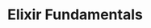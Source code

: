 ---
layout: workshop
title: Elixir Fundamentals
permalink: "/workshops/2016-12-18-elixir-fundamentals"
category: Back End Development
description: |-
  Elixir's combination of modern language features, and a 30-year-old battle-tested foundation at its core, has made it increasingly popular over the past year.

  This course provides a strong foundation for writing general-purpose functional code, and is intended for developers already proficient in another language.
stages:
- title: Writing Modular Programs
  description: Elixir's module system allows us to define layers of related functions.
    In this part of the course, we'll explore the concepts of modules, and the ability
    to reference code in one module from another.
  duration: 240
  agenda_items:
  - title: Lunch
    description: Break for Lunch
    item_type: 60
    start_time: break
    duration: 1230
  - title: 'EXERCISE: Serializer Protocol'
    description: 'Given a list of values, we want to be able to generate a string
      representation, either in CSV or JSON array format. Design a protocol, and adopt
      that behavior in each of two modules: `CSVSerializer` and `JSONSerializer`.'
    item_type: 30
    start_time: exercise
    duration: 1200
  - title: 'EXERCISE: Mission Control'
    description: We've got a set of tests for a couple of Elixir modules that are
      used to control a space ship. Alter the code to make the unit tests pass, and
      ensure that you've kept as much of each module's internal functionality private
      as possible.
    item_type: 30
    start_time: exercise
    duration: 945
  - title: 'EXERCISE: Extending a Module'
    description: 'The `use` macro can essentially be used to decorate a module with
      some code from another module.

'
    item_type: 30
    start_time: exercise
    duration: 1045
  - title: Protocols & Behaviors
    description: |-
      Protocols are a mechanism for **polymorphism in Elixir**, where an implementation of a certain contract is defined on a per-type basis. In other languages, this contract would be called an interface (Java), or a pure abstract class (C++)

      Under the hood, part of how this works is by way of a **Behavior**: a definition of a set of functions that modules who adopt this behavior must implement.
    item_type: 45
    start_time: lecture
    duration: 1115
  - title: Modules & Three Important Directives
    description: 'Modules are just a group of several functions, some of which may
      be private and some of which may be public. Modules give us the ability to define
      named functions using the `def` macro, which offer a few other features that
      were unavailable in the world of anonymous functions.

'
    item_type: 30
    start_time: lecture
    duration: 915
  - title: Basic Metaprogramming
    description: 'While the `use` macro is not strictly a directive, it''s of particular
      importance when considering "mixins" for common functionality, shared across
      multiple concrete modules.

'
    item_type: 30
    start_time: lecture
    duration: 1015
  - title: Welcome Back
    description: We'll recap the ground we covered in day 1 of this training, so it's
      fresh in your mind, as we continue building up toward Elixir proficiency!
    item_type: 15
    start_time: lecture
    duration: 900
- title: Working With Data Structures
  description: Earlier we outlined and worked with several different types of data
    structures. Let's take a closer look at some of these methods.
  duration: 210
  agenda_items:
  - title: Recap & Wrap Up
    description: We'll round out the course by recapping everything we've learned,
      and finish with some tips for next steps in your mission to become an ace Elixir
      developer!
    item_type: 15
    start_time: lecture
    duration: 1645
  - title: 'EXERCISE: Map, Filter, Reduce'
    description: We have a program that starts with a list of objects read from a
      file. Using the built-in functions available in the `Enum` and `Map` modules,
      filter out "inactive" items (objects where the "active" attribute is not `true`),
      and then log a list of object names to the console.
    item_type: 30
    start_time: exercise
    duration: 1415
  - title: 'EXERCISE: Skimming a good book'
    description: 'Given the entire text of the book ~Gulliver''s Travels~, find the
      highest- Scrabble-scoring word within the first 1000 lines.

'
    item_type: 30
    start_time: exercise
    duration: 1615
  - title: Lazy Operations with Streams
    description: 'Elixir''s `Stream` module offers some of the same capabilities that
      we enjoy in the `Enum` module, but when working with Streams, computations are
      performed lazily. This is particularly useful for dealing with huge (or infinitely
      huge) collections.

'
    item_type: 30
    start_time: lecture
    duration: 1545
  - title: 'EXERCISE: Comprehensions'
    description: Take another pass at the previous exercise, and use a comprehension
      to devise a concise solution.
    item_type: 30
    start_time: exercise
    duration: 1515
  - title: Taming List Enumeration with Comprehensions
    description: 'Often we find ourselves looping over something enumerable; mapping
      values into another list; and potentially filtering out some unwanted items.
      **Comprehensions use a generator and a filter** to provide some excellent syntactic
      sugar for this kind of task.

'
    item_type: 30
    start_time: lecture
    duration: 1445
  - title: Enum & Map
    description: We've learned about how to create and work with **list** and **map**
      literals in very basic ways. Let's take a look into some of the tooling that
      Elixir provides as core language features, for working with these data structures.
    item_type: 45
    start_time: lecture
    duration: 1330
- title: Liftoff
  description: 'Elixir is in a fairly unique position as a programming language, in
    that it combines contemporary language features and excellent developer ergonomics
    with the established and battle-tested Erlang ecosystem. '
  duration: 120
  agenda_items:
  - title: Origins, Foundations & Core Principles
    description: 'When setting off to learn a new programming language, it''s often
      incredibly useful to understand the language''s foundations. In this case, we''re
      dealing with a language built on top of another language, which runs on a virtual
      machine that supports other languages

'
    item_type: 30
    start_time: lecture
    duration: 900
  - title: 'EXERCISE: Reading a CSV File'
    description: We're going to have to take a few things for granted, since we're
      just starting out, but let's use some existing well-documented code to read
      a CSV file into memory, and print some information about it to the console.
    item_type: 30
    start_time: exercise
    duration: 1030
  - title: IO & Files
    description: As with most programming languages, it's useful to know how to interact
      with files and humans. We'll take care of this early on, and notice a few things
      that foreshadow some interesting aspects of Elixir's concurrency model.
    item_type: 30
    start_time: lecture
    duration: 1000
  - title: Interactive Elixir
    description: |-
      **Elixir's interactive shell (IEx)** is one of the most powerful tools in your toolbox. We'll outline some of the most useful features for beginners, including:
      - Running scripts
      - Getting metadata about a value
      - Accessing embedded documentation
      - Inspecting the state of a particular process
    item_type: 30
    start_time: lecture
    duration: 930
- title: Types, Operators & Control Flow
  description: 'Our journey starts with basic types and procedural logic. Even if
    you''re experienced in a wide range of programming languages, there''s going to
    be a lot of stuff -- even at this basic level -- that may change the way you look
    at writing code forever.

'
  duration: 400
  agenda_items:
  - title: 'EXERCISE: A world without if/else'
    description: |-
      You'll be given an Elixir module that's currently a little messy and confusing. Untangle it by replacing all of the if/else logic with `cond` statements, `case`.statements and by applying pattern matching in function clauses.

      Remember: your goal is to make your code as easy to read and maintain as possible: be clever, but not confusing.
    item_type: 30
    start_time: exercise
    duration: 1700
  - title: Recap & Wrap Up
    description: We'll go over everything we've covered today, and connect them back
      to the big picture. This is a great time for Q&A that's broader than the specific
      topics we've covered so far.
    item_type: 15
    start_time: lecture
    duration: 1730
  - title: 'EXERCISE: Function Refactoring'
    description: We've got an Elixir module that involves some code that could benefit
      from some pattern matching magic. Refactor the monolith function so all use
      of if/else are replaced by creating new functions oriented toward handling that
      specific pattern of arguments.
    item_type: 30
    start_time: exercise
    duration: 1630
  - title: Pattern Matching & Guards
    description: 'This modern language feature allows **destructed assignment**, and
      is often used to define several variants of a function, each to handle a specific
      scenario. This application of pattern matching reduces what would otherwise
      be a lot of internal function complexity by huge amounts.

'
    item_type: 30
    start_time: lecture
    duration: 1600
  - title: 'EXERCISE: Fibonacci Pyramid'
    description: |-
      Using our knowledge of functions and recursion in Elixir, let's build a function that writes a Fibonacci pyramid to the console.

      ![Fibonacci Numbers](https://upload.wikimedia.org/wikipedia/commons/thumb/b/bf/PascalTriangleFibanacci.svg/720px-PascalTriangleFibanacci.svg.png)

      20 levels deep!
    item_type: 30
    start_time: exercise
    duration: 1445
  - title: Lunch
    description: Break for Lunch
    item_type: 45
    start_time: break
    duration: 1245
  - title: 'EXERCISE: Building up a List'
    description: Assembling a bunch of items in a list is really fast, as long as
      we do it in a way that doesn't involve moving existing items around in memory.
      We'll write two programs, one which assembles a bunch of dictionary words into
      a tuple, and another that uses a list instead.
    item_type: 25
    start_time: exercise
    duration: 1535
  - title: Tuples & Lists
    description: Often times we find ourselves needing to work with several objects
      in a "collection", and will need to choose between Elixir's **List** and **Tuple**
      types. We'll compare and contrast tuples and lists, and write a few programs
      highlighting the benefits of each.
    item_type: 30
    start_time: lecture
    duration: 1415
  - title: Associative Data Structures
    description: 'We have two main associative data structures in Elixir: **keyword
      lists** and **maps**. Let''s learn more about them!'
    item_type: 20
    start_time: lecture
    duration: 1515
  - title: Functions
    description: It stands to reason that functions are really important in a functional
      programming language. We'll build and work with named and anonymous functions,
      combine functions together to form pipelines, and even map out some higher-order
      functions of our own.
    item_type: 45
    start_time: lecture
    duration: 1330
  - title: 'EXERCISE: Projectile Motion'
    description: We'll create a simple program that calculates an object's projectile
      motion, given a launch angle and initial velocity.
    item_type: 30
    start_time: exercise
    duration: 1145
  - title: 'EXERCISE: String Acrobatics'
    description: We've got a bunch of functions that do various things to string values,
      but our tests are failing. Let's fix that!
    item_type: 30
    start_time: exercise
    duration: 1215
  - title: Math & Strings
    description: "There's no getting away from these kinds of things. Eventually you're
      going to need to work with numbers and text, so we'll start with a crash course
      in some core APIs (including a dip in the Erlang pool) that will make life easy.
      \n\nThere's a lot of capability here, but we'll stay close to the commonly-useful
      and pragmatic path."
    item_type: 45
    start_time: lecture
    duration: 1100
---
